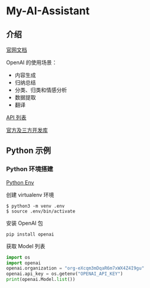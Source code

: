 # My-AI-Assistant

## 介绍

[官网文档](beta.openai.com)

OpenAI 的使用场景：

* 内容生成
* 归纳总结
* 分类、归类和情感分析
* 数据提取
* 翻译

[API 列表](https://beta.openai.com/docs/api-reference/introduction)

[官方及三方开发库](https://beta.openai.com/docs/libraries)

## Python 示例

### Python 环境搭建

[Python Env](https://docs.python.org/3/library/venv.html)

创建 virtualenv 环境

```shell
$ python3 -m venv .env
$ source .env/bin/activate
```

安装 OpenAI 包

```
pip install openai
```

获取 Model 列表

```python
import os
import openai
openai.organization = "org-eXcqm3mDqaR6m7xWX4Z4I9gu"
openai.api_key = os.getenv("OPENAI_API_KEY")
print(openai.Model.list())
```
